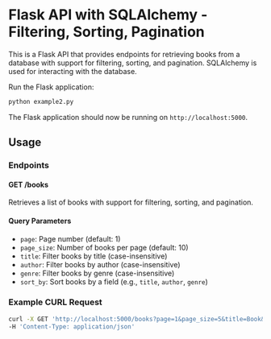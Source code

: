 # Flask API with SQLAlchemy - Filtering, Sorting, Pagination

This is a Flask API that provides endpoints for retrieving books from a database with support for filtering, sorting, and pagination. SQLAlchemy is used for interacting with the database.


Run the Flask application:

```bash
python example2.py
```

The Flask application should now be running on `http://localhost:5000`.

## Usage

### Endpoints

#### GET /books

Retrieves a list of books with support for filtering, sorting, and pagination.

#### Query Parameters

- `page`: Page number (default: 1)
- `page_size`: Number of books per page (default: 10)
- `title`: Filter books by title (case-insensitive)
- `author`: Filter books by author (case-insensitive)
- `genre`: Filter books by genre (case-insensitive)
- `sort_by`: Sort books by a field (e.g., `title`, `author`, `genre`)

### Example CURL Request

```bash
curl -X GET 'http://localhost:5000/books?page=1&page_size=5&title=Book&sort_by=title' \
-H 'Content-Type: application/json'
